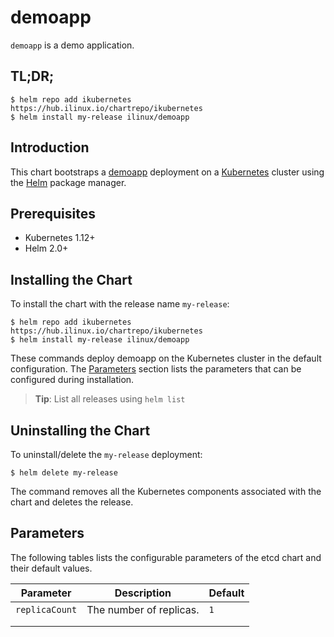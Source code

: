 # demoapp

`demoapp` is a demo application.

## TL;DR;

```console
$ helm repo add ikubernetes https://hub.ilinux.io/chartrepo/ikubernetes
$ helm install my-release ilinux/demoapp
```

## Introduction

This chart bootstraps a [demoapp](https://github.com/ikubernetes/) deployment on a [Kubernetes](http://kubernetes.io) cluster using the [Helm](https://helm.sh) package manager.

## Prerequisites

- Kubernetes 1.12+
- Helm 2.0+ 

## Installing the Chart

To install the chart with the release name `my-release`:

```console
$ helm repo add ikubernetes https://hub.ilinux.io/chartrepo/ikubernetes
$ helm install my-release ilinux/demoapp
```

These commands deploy demoapp on the Kubernetes cluster in the default configuration. The [Parameters](#parameters) section lists the parameters that can be configured during installation.

> **Tip**: List all releases using `helm list`

## Uninstalling the Chart

To uninstall/delete the `my-release` deployment:

```console
$ helm delete my-release
```

The command removes all the Kubernetes components associated with the chart and deletes the release.

## Parameters

The following tables lists the configurable parameters of the etcd chart and their default values.

| Parameter      | Description             | Default |
| -------------- | ----------------------- | ------- |
| `replicaCount` | The number of replicas. | `1`     |
|                |                         |         |
|                |                         |         |
